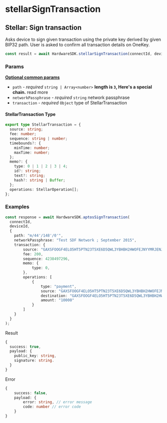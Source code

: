 # stellarSignTransaction

## Stellar: Sign transaction

Asks device to sign given transaction using the private key derived by given BIP32 path. User is asked to confirm all transaction details on OneKey.

```typescript
const result = await HardwareSDK.stellarSignTransaction(connectId, deviceId, params);
```

### Params

[**Optional common params**](../common-params.md)

* `path` - _required_ `string | Array<number>` **length is `3`, Here's a special chain.** read more
* `networkPassphrase` - _required_ `string` network passphrase
* `transaction` - _required_ `Object` type of StellarTransaction

#### StellarTransaction Type

```typescript
export type StellarTransaction = {
  source: string;
  fee: number;
  sequence: string | number;
  timebounds?: {
    minTime: number;
    maxTime: number;
  };
  memo?: {
    type: 0 | 1 | 2 | 3 | 4;
    id?: string;
    text?: string;
    hash?: string | Buffer;
  };
  operations: StellarOperation[];
};
```

### Examples

```typescript
const response = await HardwareSDK.aptosSignTransaction(
  connectId,
  deviceId,
  {
    path: "m/44'/148'/0'",
    networkPassphrase: "Test SDF Network ; September 2015",
    transaction: {
        source: "GAXSFOOGF4ELO5HT5PTN23T5XE6D5QWL3YBHBH2HWOFEJNYYMRJENJR",
        fee: 200,
        sequence: 4238497296,
        memo: {
            type: 0,
        },
        operations: [
            {
                type: "payment",
                source: "GAXSFOOGF4ELO5HT5PTN23T5XE6D5QWL3YBHBH2HWOFEJNYYMRJENJR",
                destination: "GAXSFOOGF4ELO5HT5PTN23T5XE6D5QWL3YBHBH2HWOFEJNYYMRJENJR",
                amount: "10000"
            }
        ]
    }
  }
);
```

Result

```typescript
{
  success: true,
  payload: {
    public_key: string,
    signature: string.
  }
}
```

Error

```typescript
{
    success: false,
    payload: {
        error: string, // error message
        code: number // error code
    }
}
```
